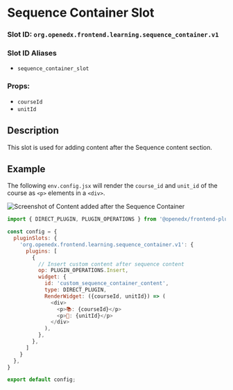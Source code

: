 # Sequence Container Slot

### Slot ID: `org.openedx.frontend.learning.sequence_container.v1`

### Slot ID Aliases
* `sequence_container_slot`

### Props:
* `courseId`
* `unitId`

## Description

This slot is used for adding content after the Sequence content section.

## Example

The following `env.config.jsx` will render the `course_id` and `unit_id` of the course as `<p>` elements in a `<div>`.

![Screenshot of Content added after the Sequence Container](./images/post_sequence_container.png)

```js
import { DIRECT_PLUGIN, PLUGIN_OPERATIONS } from '@openedx/frontend-plugin-framework';

const config = {
  pluginSlots: {
    'org.openedx.frontend.learning.sequence_container.v1': {
      plugins: [
        {
          // Insert custom content after sequence content
          op: PLUGIN_OPERATIONS.Insert,
          widget: {
            id: 'custom_sequence_container_content',
            type: DIRECT_PLUGIN,
            RenderWidget: ({courseId, unitId}) => (
              <div>
                <p>📚: {courseId}</p>
                <p>📙: {unitId}</p>
              </div>
            ),
          },
        },
      ]
    }
  },
}

export default config;
```
